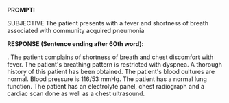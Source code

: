 **PROMPT:**

SUBJECTIVE The patient presents with a fever and shortness of breath associated with community acquired pneumonia

**RESPONSE (Sentence ending after 60th word):**

.  The patient complains of shortness of breath and chest discomfort with fever. The patient's breathing pattern is restricted with dyspnea. A thorough history of this patient has been obtained. The patient's blood cultures are normal. Blood pressure is 116/53 mmHg. The patient has a normal lung function. The patient has an electrolyte panel, chest radiograph and a cardiac scan done as well as a chest ultrasound. 